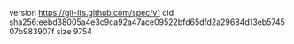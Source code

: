version https://git-lfs.github.com/spec/v1
oid sha256:eebd38005a4e3c9ca92a47ace09522bfd65dfd2a29684d13eb574507b983907f
size 9754

